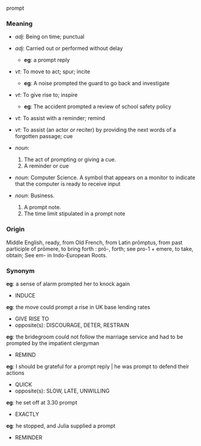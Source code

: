 prompt
### Meaning
+ _adj_: Being on time; punctual
+ _adj_: Carried out or performed without delay
    + __eg__: a prompt reply

+ _vt_: To move to act; spur; incite
    + __eg__: A noise prompted the guard to go back and investigate
+ _vt_: To give rise to; inspire
    + __eg__: The accident prompted a review of school safety policy
+ _vt_: To assist with a reminder; remind
+ _vt_: To assist (an actor or reciter) by providing the next words of a forgotten passage; cue

+ _noun_:
   1. The act of prompting or giving a cue.
   2. A reminder or cue
+ _noun_: Computer Science. A symbol that appears on a monitor to indicate that the computer is ready to receive input
+ _noun_: Business.
   1. A prompt note.
   2. The time limit stipulated in a prompt note

### Origin

Middle English, ready, from Old French, from Latin prōmptus, from past participle of prōmere, to bring forth : prō-, forth; see pro-1 + emere, to take, obtain; See em- in Indo-European Roots.

### Synonym

__eg__: a sense of alarm prompted her to knock again

+ INDUCE

__eg__: the move could prompt a rise in UK base lending rates

+ GIVE RISE TO
+ opposite(s): DISCOURAGE, DETER, RESTRAIN

__eg__: the bridegroom could not follow the marriage service and had to be prompted by the impatient clergyman

+ REMIND

__eg__: I should be grateful for a prompt reply | he was prompt to defend their actions

+ QUICK
+ opposite(s): SLOW, LATE, UNWILLING

__eg__: he set off at 3.30 prompt

+ EXACTLY

__eg__: he stopped, and Julia supplied a prompt

+ REMINDER


